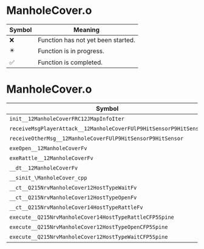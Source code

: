 # ManholeCover.o
| Symbol | Meaning 
| ------------- | ------------- 
| :x: | Function has not yet been started. 
| :eight_pointed_black_star: | Function is in progress. 
| :white_check_mark: | Function is completed. 


# ManholeCover.o
| Symbol | Decompiled? |
| ------------- | ------------- |
| `init__12ManholeCoverFRC12JMapInfoIter` | :x: |
| `receiveMsgPlayerAttack__12ManholeCoverFUlP9HitSensorP9HitSensor` | :x: |
| `receiveOtherMsg__12ManholeCoverFUlP9HitSensorP9HitSensor` | :x: |
| `exeOpen__12ManholeCoverFv` | :x: |
| `exeRattle__12ManholeCoverFv` | :x: |
| `__dt__12ManholeCoverFv` | :x: |
| `__sinit_\ManholeCover_cpp` | :x: |
| `__ct__Q215NrvManholeCover12HostTypeWaitFv` | :x: |
| `__ct__Q215NrvManholeCover12HostTypeOpenFv` | :x: |
| `__ct__Q215NrvManholeCover14HostTypeRattleFv` | :x: |
| `execute__Q215NrvManholeCover14HostTypeRattleCFP5Spine` | :x: |
| `execute__Q215NrvManholeCover12HostTypeOpenCFP5Spine` | :x: |
| `execute__Q215NrvManholeCover12HostTypeWaitCFP5Spine` | :x: |
